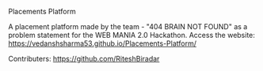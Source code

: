 Placements Platform 


A placement platform made by the team - "404 BRAIN NOT FOUND" as a problem statement for the WEB MANIA 2.0 Hackathon.
Access the website: https://vedanshsharma53.github.io/Placements-Platform/


Contributers: https://github.com/RiteshBiradar
